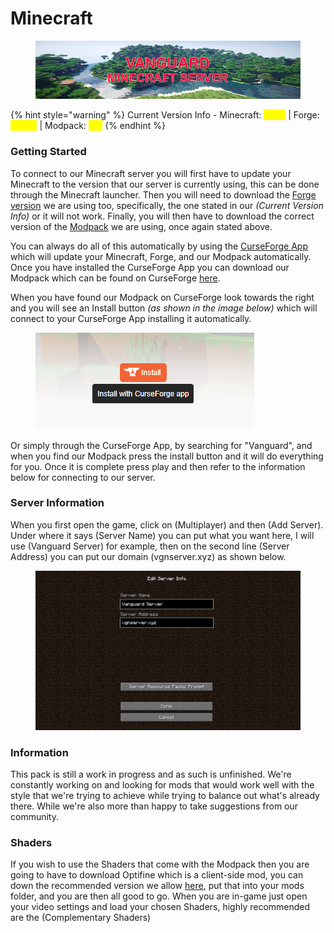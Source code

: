 # Minecraft

<figure><img src="../.gitbook/assets/mc_banner (1).png" alt=""><figcaption></figcaption></figure>

{% hint style="warning" %}
Current Version Info - Minecraft: <mark style="color:yellow;">1.19.2</mark> | Forge: <mark style="color:yellow;">43.2.0</mark> | Modpack: <mark style="color:yellow;">01a</mark>
{% endhint %}

### Getting Started

To connect to our Minecraft server you will first have to update your Minecraft to the version that our server is currently using, this can be done through the Minecraft launcher. Then you will need to download the [Forge version](https://adfoc.us/serve/sitelinks/?id=271228\&url=https://maven.minecraftforge.net/net/minecraftforge/forge/1.19.2-43.2.0/forge-1.19.2-43.2.0-installer.jar) we are using too, specifically, the one stated in our _(Current Version Info)_ or it will not work. Finally, you will then have to download the correct version of the [Modpack](https://www.mediafire.com/file/44qy3j3cs5jrcq8/Vanguard-SMP-v01a.zip/file) we are using, once again stated above.

You can always do all of this automatically by using the [CurseForge App](https://download.curseforge.com/) which will update your Minecraft, Forge, and our Modpack automatically. Once you have installed the CurseForge App you can download our Modpack which can be found on CurseForge [here](https://www.curseforge.com/minecraft/modpacks/vanguard-smp).

When you have found our Modpack on CurseForge look towards the right and you will see an Install button _(as shown in the image below)_ which will connect to your CurseForge App installing it automatically.

<figure><img src="../.gitbook/assets/install_with_curseforge.png" alt=""><figcaption></figcaption></figure>

Or simply through the CurseForge App, by searching for "Vanguard", and when you find our Modpack press the install button and it will do everything for you. Once it is complete press play and then refer to the information below for connecting to our server.

### Server Information

When you first open the game, click on (Multiplayer) and then (Add Server). Under where it says (Server Name) you can put what you want here, I will use (Vanguard Server) for example, then on the second line (Server Address) you can put our domain (vgnserver.xyz) as shown below.

<figure><img src="../.gitbook/assets/mc_serverinfo.png" alt=""><figcaption></figcaption></figure>

### Information

This pack is still a work in progress and as such is unfinished. We're constantly working on and looking for mods that would work well with the style that we're trying to achieve while trying to balance out what's already there. While we're also more than happy to take suggestions from our community.

### Shaders

If you wish to use the Shaders that come with the Modpack then you are going to have to download Optifine which is a client-side mod, you can down the recommended version we allow [here](http://adfoc.us/serve/sitelinks/?id=475250\&url=http://optifine.net/adloadx?f=preview\_OptiFine\_1.19.2\_HD\_U\_I1\_pre4.jar\&x=8a16), put that into your mods folder, and you are then all good to go. When you are in-game just open your video settings and load your chosen Shaders, highly recommended are the (Complementary Shaders)
